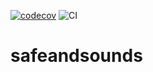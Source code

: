 [![codecov](https://codecov.io/gh/sah-lob/safeandsounds/branch/main/graph/badge.svg?token=ZOWAUFG7NJ)](https://codecov.io/gh/sah-lob/safeandsounds)
![CI](https://github.com/sah-lob/safeandsounds/workflows/CI/badge.svg?branch=master)

# safeandsounds